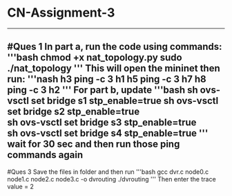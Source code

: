 # CN-Assignment-3
---
#Ques 1
In part a, run the code using commands:
'''bash
chmod +x nat_topology.py 
sudo ./nat_topology
'''
This will open the mininet then run:
'''nash
h3 ping -c 3 h1
h5 ping -c 3 h7
h8 ping -c 3 h2
'''
For part b, update
'''bash
sh ovs-vsctl set bridge s1 stp_enable=true 
sh ovs-vsctl set bridge s2 stp_enable=true  
sh ovs-vsctl set bridge s3 stp_enable=true  
sh ovs-vsctl set bridge s4 stp_enable=true 
'''
wait for 30 sec and then run those ping commands again
---
#Ques 3
Save the files in folder and then run
'''bash
gcc dvr.c node0.c node1.c node2.c node3.c -o dvrouting
./dvrouting
'''
Then enter the trace value = 2
